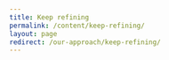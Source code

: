 ```yaml
---
title: Keep refining
permalink: /content/keep-refining/
layout: page
redirect: /our-approach/keep-refining/
---
```

